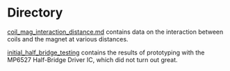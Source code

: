 # Directory

[coil_mag_interaction_distance.md](/RESEARCH/coil_mag_interaction_distance.md)
contains data on the interaction between coils
and the magnet at various distances.

[initial_half_bridge_testing](/RESEARCH/initial_half_bridge_testing/)
contains the results of prototyping with the
MP6527 Half-Bridge Driver IC, which did not
turn out great.

